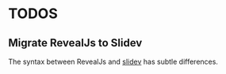 # TODOS

## Migrate RevealJs to Slidev

The syntax between RevealJs and [slidev](https://sli.dev/) has subtle differences.
